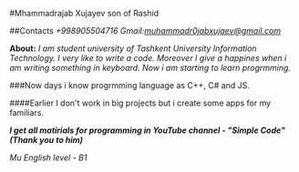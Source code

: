 #Mhammadrajab Xujayev son of Rashid

##Contacts 
*+998905504716*
*Gmail:muhammadr0jabxujaev@gmail.com*

**About:** 
_I am student university of Tashkent University Information Technology. I very like to write a code. Moreover I give a happines when i am writing something in keyboard.
Now i am starting to learn progrmming._

###Now days i know progrmming language as C++, C# and JS.

####Earlier I don't work in big projects but i create some apps for my familiars.

***I get all matirials for programming in YouTube channel - "Simple Code"(Thank you to him)***

_Mu English level - B1_

